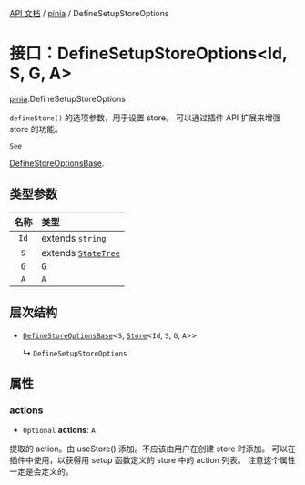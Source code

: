 <TranslateComponent/>


[API 文档](./../) / [pinia](./../modules/pinia.html) / DefineSetupStoreOptions


# 接口：DefineSetupStoreOptions<Id, S, G, A>

[pinia](./../modules/pinia.html).DefineSetupStoreOptions

`defineStore()` 的选项参数，用于设置 store。 可以通过插件 API 扩展来增强 store 的功能。

`See`

[DefineStoreOptionsBase](./pinia.DefineStoreOptionsBase.html).


## 类型参数

|  名称  | 类型                                                       |
|:----:|:---------------------------------------------------------|
| `Id` | extends `string`                                         |
| `S`  | extends [`StateTree`](./../modules/pinia.html#statetree) |
| `G`  | `G`                                                      |
| `A`  | `A`                                                      |


## 层次结构

* [`DefineStoreOptionsBase`](./pinia.DefineStoreOptionsBase.html)<`S`, [`Store`](./../modules/pinia.html#store)<`Id`, `S`, `G`, `A`>>

  ↳ `DefineSetupStoreOptions`


## 属性

### actions

* `Optional` **actions**: `A`

提取的 action。由 useStore() 添加。不应该由用户在创建 store 时添加。 可以在插件中使用，以获得用 setup 函数定义的 store 中的 action 列表。 注意这个属性一定是会定义的。